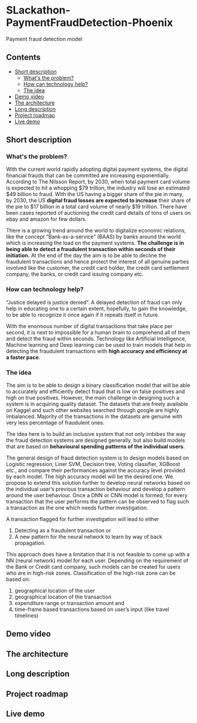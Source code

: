 # SLackathon-PaymentFraudDetection-Phoenix
Payment fraud detection model 

## Contents

- [Short description](#short-description)
  - [What's the problem?](#whats-the-problem)
  - [How can technology help?](#how-can-technology-help)
  - [The idea](#the-idea)
- [Demo video](#demo-video)
- [The architecture](#the-architecture)
- [Long description](#long-description)
- [Project roadmap](#project-roadmap)
- [Live demo](#live-demo)

## Short description

### What's the problem?

With the current world rapidly adopting digital payment systems, the digital financial frauds that can be committed are increasing exponentially. According to The Nilsson Report, by 2030, when total payment card volume is expected to hit a whopping $79 trillion, the industry will lose an estimated $49 billion to fraud. With the US having a bigger share of the pie in many, by 2030, the US <b>digital fraud losses are expected to increase</b> their share of the pie to $17 billion in a total card volume of nearly $19 trillion. There have been cases reported of auctioning the credit card details of tons of users on ebay and amazon for few dollars.

There is a growing trend around the world to digitalize economic relations, like the concept “Bank-as-a-service” (BAAS) by banks around the world which is increasing the load on the payment systems. <b>The challenge is in being able to detect a fraudulent transaction within seconds of their initiation.</b> At the end of the day the aim is to be able to decline the fraudulent transactions and hence protect the interest of all genuine parties involved like the customer, the credit card holder, the credit card settlement company, the banks, or credit card issuing company etc. 

### How can technology help?
“Justice delayed is justice denied”. A delayed detection of fraud can only help in educating one to a certain extent, hopefully, to gain the knowledge, to be able to recognize it once again if it repeats itself in future. 

With the enormous number of digital transactions that take place per second, it is next to impossible for a human brain to comprehend all of them and detect the fraud within seconds. Technology like Artificial Intelligence, Machine learning and Deep learning can be used to train models that help in detecting the fraudulent transactions with <b> high accuracy and efficiency at a faster pace</b>.

### The idea

The aim is to be able to design a binary classification model that will be able to accurately and efficiently detect fraud that is low on false positives and high on true positives. However, the main challenge in designing such a system is in acquiring quality dataset. The datasets that are freely available on Kaggel and such other websites searched through google are highly imbalanced. Majority of the transactions in the datasets are genuine with very less percentage of fraudulent ones. 

The idea here is to build an inclusive system that not only imbibes the way the fraud detection systems are designed generally, but also build models that are based on <b>behavioural spending patterns of the individual users</b>.

The general design of fraud detection system is to design models based on Logistic regression, Liner SVM, Decision tree, Voting classifier, XGBoost etc., and compare their performances against the accuracy level provided by each model. The high accuracy model will be the desired one. 
We propose to extend this solution further to develop neural networks based on the individual user’s previous transaction behaviour and develop a pattern around the user behaviour. Once a DNN or CNN model is formed, for every transaction that the user performs the pattern can be observed to flag such a transaction as the one which needs further investigation. 

A transaction flagged for further investigation will lead to either 
<ol>
  <li> Detecting as a fraudulent transaction or </li>
  <li>A new pattern for the neural network to learn by way of back propagation.</li>
</ol>

This approach does have a limitation that it is not feasible to come up with a NN (neural network) model for each user. Depending on the requirement of the Bank or Credit card company, such models can be created for users who are in high-risk zones. Classification of the high-risk zone can be based on: 
<ol>
  <li> geographical location of the user </li>
  <li> geographical location of the transaction </li>
  <li> expenditure range or transaction amount and </li>
  <li> time-frame based transactions based on user’s input (like travel timelines) </li>
</ol>
  
  
## Demo video

## The architecture

## Long description

## Project roadmap

## Live demo
